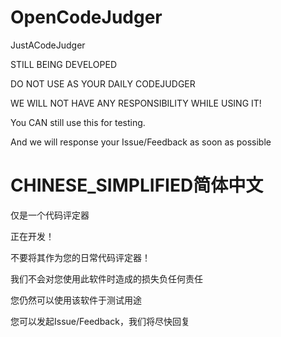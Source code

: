 # OpenCodeJudger
JustACodeJudger

STILL BEING DEVELOPED 

DO NOT USE AS YOUR DAILY CODEJUDGER

WE WILL NOT HAVE ANY RESPONSIBILITY WHILE USING IT!


You CAN still use this for testing.

And we will response your Issue/Feedback as soon as possible

# CHINESE_SIMPLIFIED简体中文
仅是一个代码评定器

正在开发！

不要将其作为您的日常代码评定器！

我们不会对您使用此软件时造成的损失负任何责任


您仍然可以使用该软件于测试用途

您可以发起Issue/Feedback，我们将尽快回复
